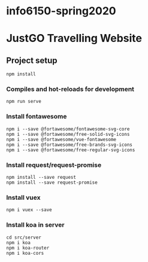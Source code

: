 # info6150-spring2020
# JustGO Travelling Website

## Project setup

```
npm install
```

### Compiles and hot-reloads for development

```
npm run serve
```

### Install fontawesome

```
npm i --save @fortawesome/fontawesome-svg-core
npm i --save @fortawesome/free-solid-svg-icons
npm i --save @fortawesome/vue-fontawesome
npm i --save @fortawesome/free-brands-svg-icons
npm i --save @fortawesome/free-regular-svg-icons
```

### Install request/request-promise

```
npm install --save request
npm install --save request-promise
```

### Install vuex

```
npm i vuex --save
```

### Install koa in server

```
cd src/server
npm i koa
npm i koa-router
npm i koa-cors
```
